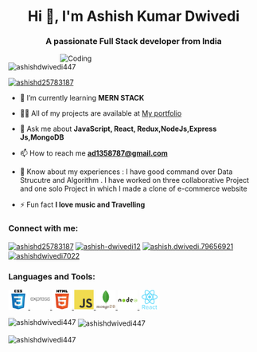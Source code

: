 <h1 align="center">Hi 👋, I'm Ashish Kumar Dwivedi</h1>
<h3 align="center">A passionate Full Stack developer from India</h3>

 <img align="right" alt="Coding" width="400" src="https://cdn.dribbble.com/users/1162077/screenshots/3848914/media/7ed7d5ca074b48b328150e5a231e8d1f.gif">

<p align="left"> <img src="https://komarev.com/ghpvc/?username=ashishdwivedi447&label=Profile%20views&color=0e75b6&style=flat" alt="ashishdwivedi447" /> </p>

<p align="left"> <a href="https://twitter.com/ashishd25783187" target="blank"><img src="https://img.shields.io/twitter/follow/ashishd25783187?logo=twitter&style=for-the-badge" alt="ashishd25783187" /></a> </p>

- 🌱 I’m currently learning **MERN STACK**

- 👨‍💻 All of my projects are available at [My portfolio](https://ashish-portfolio-one.vercel.app/)

- 💬 Ask me about **JavaScript, React, Redux,NodeJs,Express Js,MongoDB**

- 📫 How to reach me **ad1358787@gmail.com**

- 📄 Know about my experiences : I have good command over Data Strucutre and Algorithm . I have worked  on three collaborative Project and one solo Project in which I made a clone of e-commerce website

- ⚡ Fun fact **I love music and Travelling**

<h3 align="left">Connect with me:</h3>
<p align="left">
<a href="https://twitter.com/ashishd25783187" target="blank"><img align="center" src="https://raw.githubusercontent.com/rahuldkjain/github-profile-readme-generator/master/src/images/icons/Social/twitter.svg" alt="ashishd25783187" height="30" width="40" /></a>
<a href="https://linkedin.com/in/ashish-dwivedi12" target="blank"><img align="center" src="https://raw.githubusercontent.com/rahuldkjain/github-profile-readme-generator/master/src/images/icons/Social/linked-in-alt.svg" alt="ashish-dwivedi12" height="30" width="40" /></a>
<a href="https://fb.com/ashish.dwivedi.79656921" target="blank"><img align="center" src="https://raw.githubusercontent.com/rahuldkjain/github-profile-readme-generator/master/src/images/icons/Social/facebook.svg" alt="ashish.dwivedi.79656921" height="30" width="40" /></a>
<a href="https://instagram.com/ashishdwivedi7022" target="blank"><img align="center" src="https://raw.githubusercontent.com/rahuldkjain/github-profile-readme-generator/master/src/images/icons/Social/instagram.svg" alt="ashishdwivedi7022" height="30" width="40" /></a>
</p>

<h3 align="left">Languages and Tools:</h3>
<p align="left"> <a href="https://www.w3schools.com/css/" target="_blank" rel="noreferrer"> <img src="https://raw.githubusercontent.com/devicons/devicon/master/icons/css3/css3-original-wordmark.svg" alt="css3" width="40" height="40"/> </a> <a href="https://expressjs.com" target="_blank" rel="noreferrer"> <img src="https://raw.githubusercontent.com/devicons/devicon/master/icons/express/express-original-wordmark.svg" alt="express" width="40" height="40"/> </a> <a href="https://www.w3.org/html/" target="_blank" rel="noreferrer"> <img src="https://raw.githubusercontent.com/devicons/devicon/master/icons/html5/html5-original-wordmark.svg" alt="html5" width="40" height="40"/> </a> <a href="https://developer.mozilla.org/en-US/docs/Web/JavaScript" target="_blank" rel="noreferrer"> <img src="https://raw.githubusercontent.com/devicons/devicon/master/icons/javascript/javascript-original.svg" alt="javascript" width="40" height="40"/> </a> <a href="https://www.mongodb.com/" target="_blank" rel="noreferrer"> <img src="https://raw.githubusercontent.com/devicons/devicon/master/icons/mongodb/mongodb-original-wordmark.svg" alt="mongodb" width="40" height="40"/> </a> <a href="https://nodejs.org" target="_blank" rel="noreferrer"> <img src="https://raw.githubusercontent.com/devicons/devicon/master/icons/nodejs/nodejs-original-wordmark.svg" alt="nodejs" width="40" height="40"/> </a> <a href="https://reactjs.org/" target="_blank" rel="noreferrer"> <img src="https://raw.githubusercontent.com/devicons/devicon/master/icons/react/react-original-wordmark.svg" alt="react" width="40" height="40"/> </a> </p>

<p><img align="left" src="https://github-readme-stats.vercel.app/api/top-langs?username=ashishdwivedi447&show_icons=true&locale=en&layout=compact" alt="ashishdwivedi447" /></p>

<p>&nbsp;<img align="center" src="https://github-readme-stats.vercel.app/api?username=ashishdwivedi447&show_icons=true&locale=en" alt="ashishdwivedi447" /></p>

<p><img align="center" src="https://github-readme-streak-stats.herokuapp.com/?user=ashishdwivedi447&" alt="ashishdwivedi447" /></p>
